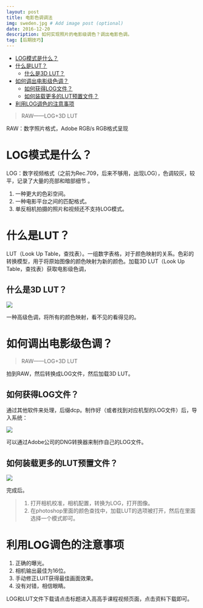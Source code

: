 ```yaml
---
layout: post
title: 电影色调调法
img: sweden.jpg # Add image post (optional)
date: 2016-12-20
description: 如何实现照片的电影级调色？调出电影色调。
tag: [后期技巧]
---
```


* [LOG模式是什么？][1]
* [什么是LUT？][2]
  * [什么是3D LUT？][3]
* [如何调出电影级色调？][4]
  * [如何获得LOG文件？][5]
  * [如何装载更多的LUT预置文件？][6]
* [利用LOG调色的注意事项][7]

> RAW——LOG+3D LUT

RAW：数字照片格式，Adobe RGB/s RGB格式呈现

# LOG模式是什么？

LOG：数字视频格式（之前为Rec.709，后来不够用，出现LOG），色调较灰，较平，记录了大量的亮部和暗部细节 。

1. 一种更大的色彩空间。
2. 一种电影平台之间的匹配格式。
3. 单反相机拍摄的照片和视频还不支持LOG模式。

# 什么是LUT？

LUT（Look Up Table，查找表）。一组数字表格，对于颜色映射的关系。色彩的转换模型，用于将原始图像的颜色映射为新的颜色。加载3D LUT（Look Up Table，查找表）获取电影级色调，

## 什么是3D LUT？

![][image-1]

一种高级色调，将所有的颜色映射，看不见的看得见的。

# 如何调出电影级色调？

> RAW——LOG+3D LUT

拍到RAW，然后转换成LOG文件，然后加载3D LUT。

## 如何获得LOG文件？

通过其他软件来处理，后缀dcp。制作好（或者找到对应机型的LOG文件）后，导入系统：

![][image-2]

可以通过Adobe公司的DNG转换器来制作自己的LOG文件。

## 如何装载更多的LUT预置文件？

![][image-3]

完成后。

> 1. 打开相机校准，相机配置，转换为LOG，打开图像。
> 2. 在photoshop里面的颜色查找中，加载LUT的选项被打开，然后在里面选择一个模式即可。

# 利用LOG调色的注意事项

1. 正确的曝光。
2. 相机输出最佳为16位。
3. 手动修正LUIT获得最佳画面效果。
4. 没有对错，相信眼睛。

LOG和LUT文件下载请点击标题进入高高手课程视频页面，点击资料下载即可。

[1]:	#log
[2]:	#lut
[3]:	#d-lut
[4]:	#section
[5]:	#log-1
[6]:	#lut-1
[7]:	#log-2

[image-1]:	/uploads/versions/qRr7v3vX---x----757-366x---.png
[image-2]:	/uploads/ZNhE1OBe.png
[image-3]:	/uploads/irXwlPPK.png
